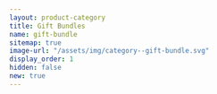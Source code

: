 ```yaml
---
layout: product-category
title: Gift Bundles
name: gift-bundle
sitemap: true
image-url: "/assets/img/category--gift-bundle.svg"
display_order: 1
hidden: false
new: true
---
```

